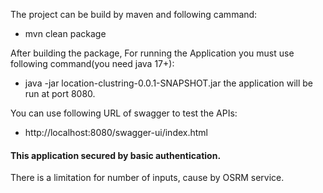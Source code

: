 The project can be build by maven and following cammand:
- mvn clean package

After building the package, For running the Application you must use following command(you need java 17+):
- java -jar location-clustring-0.0.1-SNAPSHOT.jar
the application will be run at port 8080.

 You can use following URL of swagger to test the APIs:
- http://localhost:8080/swagger-ui/index.html

 #### This application secured by basic authentication.

There is a limitation for number of inputs, cause by OSRM service.
